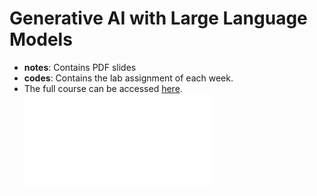 # Generative AI with Large Language Models
- **notes**: Contains PDF slides 
- **codes**: Contains the lab assignment of each week.
- The full course can be accessed [here](https://www.coursera.org/learn/generative-ai-with-llms/).
![Certificate](certificate.pdf)
